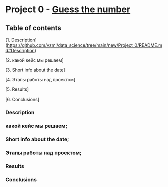 # Project 0 - [Guess the number](https://github.com/vzml/data_science/tree/main/new/Project_0)

## Table of contents
[1. Description] (https://github.com/vzml/data_science/tree/main/new/Project_0/README.md#Description)

[2. какой кейс мы решаем]

[3. Short info about the date]

[4. Этапы работы над проектом]

[5. Results]

[6. Conclusions]


### Description
### какой кейс мы решаем;
### Short info about the date;
### Этапы работы над проектом;
### Results
### Conclusions
